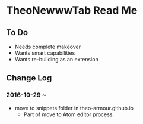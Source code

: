 
TheoNewwwTab Read Me
================================================================================

To Do
--------------------------------------------------------------------------------

* Needs complete makeover
* Wants smart capabilities
* Wants re-building as an extension


Change Log
--------------------------------------------------------------------------------

### 2016-10-29 ~

* move to snippets folder in theo-armour.github.io
    * Part of move to Atom editor process
